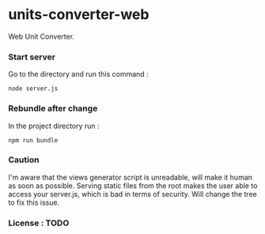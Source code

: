 # units-converter-web
Web Unit Converter.


### Start server
Go to the directory and run this command :
```
node server.js
```

### Rebundle after change
In the project directory run :
```
npm run bundle
```

### Caution
I'm aware that the views generator script is unreadable, will make it human as soon as possible.
Serving static files from the root makes the user able to access your server.js, which is bad in terms of security. Will change the tree to fix this issue.

### License : TODO

